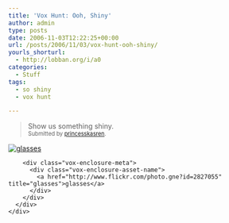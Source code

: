 ```yaml
---
title: 'Vox Hunt: Ooh, Shiny'
author: admin
type: posts
date: 2006-11-03T12:22:25+00:00
url: /posts/2006/11/03/vox-hunt-ooh-shiny/
yourls_shorturl:
  - http://lobban.org/i/a0
categories:
  - Stuff
tags:
  - so shiny
  - vox hunt

---
```

> Show us something shiny.  
> <span style="font-size: 0.8em">Submitted by <a class="enclosure-inline-user" href="http://purplepalace.vox.com/">princesskasren</a>.</span>

<div class="vox-enclosure vox-enclosure-center vox-enclosure-large vox-photo-enclosure">
  <div class="vox-enclosure-inner">
    <div class="vox-enclosure-list">
      <div class="vox-enclosure-item vox-photo-asset vox-last">
        <div class="vox-enclosure-image">
          <a href="http://www.flickr.com/photo.gne?id=2827055" title="glasses"><img alt="glasses" class="asset asset-image at-xid-6a01348743f8e2970c0133f423d92d970b" src="http://nonimage.typepad.com/.a/6a01348743f8e2970c0133f423d92d970b-320pi" /></a>
        </div>
        
        <div class="vox-enclosure-meta">
          <div class="vox-enclosure-asset-name">
            <a href="http://www.flickr.com/photo.gne?id=2827055" title="glasses">glasses</a>
          </div>
        </div>
      </div>
    </div>
  </div>
</div>

<div>
</div>
